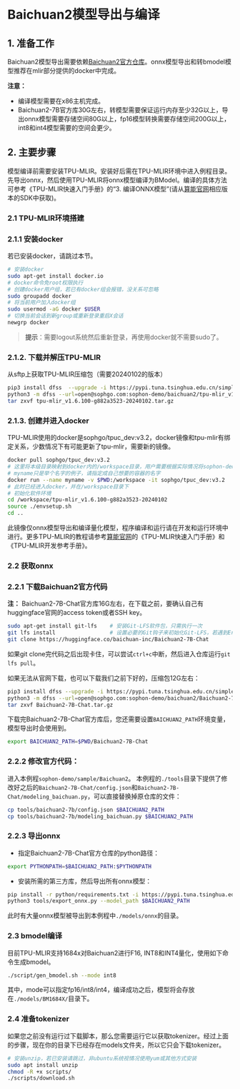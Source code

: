 # Baichuan2模型导出与编译

## 1. 准备工作

Baichuan2模型导出需要依赖[Baichuan2官方仓库](https://huggingface.co/baichuan-inc/Baichuan2-7B-Chat)。onnx模型导出和转bmodel模型推荐在mlir部分提供的docker中完成。

**注意：**

- 编译模型需要在x86主机完成。
- Baichuan2-7B官方库30G左右，转模型需要保证运行内存至少32G以上，导出onnx模型需要存储空间80G以上，fp16模型转换需要存储空间200G以上，int8和int4模型需要的空间会更少。

## 2. 主要步骤

模型编译前需要安装TPU-MLIR。安装好后需在TPU-MLIR环境中进入例程目录。先导出onnx，然后使用TPU-MLIR将onnx模型编译为BModel。编译的具体方法可参考《TPU-MLIR快速入门手册》的“3. 编译ONNX模型”(请从[算能官网](https://developer.sophgo.com/site/index/material/all/all.html)相应版本的SDK中获取)。

### 2.1 TPU-MLIR环境搭建

### 2.1.1 安装docker

若已安装docker，请跳过本节。
```bash
# 安装docker
sudo apt-get install docker.io
# docker命令免root权限执行
# 创建docker用户组，若已有docker组会报错，没关系可忽略
sudo groupadd docker
# 将当前用户加入docker组
sudo usermod -aG docker $USER
# 切换当前会话到新group或重新登录重启X会话
newgrp docker​
```
> **提示**：需要logout系统然后重新登录，再使用docker就不需要sudo了。

### 2.1.2. 下载并解压TPU-MLIR

从sftp上获取TPU-MLIR压缩包（需要20240102的版本）
```bash
pip3 install dfss  --upgrade -i https://pypi.tuna.tsinghua.edu.cn/simple
python3 -m dfss --url=open@sophgo.com:sophon-demo/baichuan2/tpu-mlir_v1.6.100-g882a3523-20240102.tar.gz
tar zxvf tpu-mlir_v1.6.100-g882a3523-20240102.tar.gz
```

### 2.1.3. 创建并进入docker

TPU-MLIR使用的docker是sophgo/tpuc_dev:v3.2，docker镜像和tpu-mlir有绑定关系，少数情况下有可能更新了tpu-mlir，需要新的镜像。
```bash
docker pull sophgo/tpuc_dev:v3.2
# 这里将本级目录映射到docker内的/workspace目录，用户需要根据实际情况将sophon-demo的目录映射到docker里面
# myname只是举个名字的例子，请指定成自己想要的容器的名字
docker run --name myname -v $PWD:/workspace -it sophgo/tpuc_dev:v3.2
# 此时已经进入docker，并在/workspace目录下
# 初始化软件环境
cd /workspace/tpu-mlir_v1.6.100-g882a3523-20240102
source ./envsetup.sh
cd ..
```
此镜像仅onnx模型导出和编译量化模型，程序编译和运行请在开发和运行环境中进行。更多TPU-MLIR的教程请参考[算能官网](https://developer.sophgo.com/site/index/material/all/all.html)的《TPU-MLIR快速入门手册》和《TPU-MLIR开发参考手册》。

### 2.2 获取onnx

### 2.2.1 下载Baichuan2官方代码

**注：** Baichuan2-7B-Chat官方库16G左右，在下载之前，要确认自己有huggingface官网的access token或者SSH key。
```bash
sudo apt-get install git-lfs    # 安装Git-LFS软件包，只需执行一次
git lfs install                 # 设置必要的Git钩子来初始化Git-LFS，若遇到Error，需要初始化到一个新的Git仓库或切换到已有的Git仓库目录中
git clone https://huggingface.co/baichuan-inc/Baichuan2-7B-Chat
```
如果git clone完代码之后出现卡住，可以尝试`ctrl+c`中断，然后进入仓库运行`git lfs pull`。

如果无法从官网下载，也可以下载我们之前下好的，压缩包12G左右：
```bash
pip3 install dfss --upgrade -i https://pypi.tuna.tsinghua.edu.cn/simple
python3 -m dfss --url=open@sophgo.com:sophon-demo/baichuan2/Baichuan2-7B-Chat.tar.gz
tar zxvf Baichuan2-7B-Chat.tar.gz
```

下载完Baichuan2-7B-Chat官方库后，您还需要设置`BAICHUAN2_PATH`环境变量，模型导出时会使用到。
```bash
export BAICHUAN2_PATH=$PWD/Baichuan2-7B-Chat
```

### 2.2.2 修改官方代码：
进入本例程`sophon-demo/sample/Baichuan2`。
本例程的`./tools`目录下提供了修改好之后的`Baichuan2-7B-Chat/config.json`和`Baichuan2-7B-Chat/modeling_baichuan.py`，可以直接替换掉原仓库的文件：
```bash
cp tools/baichuan2-7b/config.json $BAICHUAN2_PATH
cp tools/baichuan2-7b/modeling_baichuan.py $BAICHUAN2_PATH
```


### 2.2.3 导出onnx

- 指定Baichuan2-7B-Chat官方仓库的python路径：

```bash
export PYTHONPATH=$BAICHUAN2_PATH:$PYTHONPATH
```

- 安装所需的第三方库，然后导出所有onnx模型：

```bash
pip install -r python/requirements.txt -i https://pypi.tuna.tsinghua.edu.cn/simple
python3 tools/export_onnx.py --model_path $BAICHUAN2_PATH
```
此时有大量onnx模型被导出到本例程中`./models/onnx`的目录。

### 2.3 bmodel编译

目前TPU-MLIR支持1684x对Baichuan2进行F16, INT8和INT4量化，使用如下命令生成bmodel。

```bash
./script/gen_bmodel.sh --mode int8
```

其中，mode可以指定fp16/int8/int4，编译成功之后，模型将会存放在`./models/BM1684X/`目录下。

### 2.4 准备tokenizer

如果您之前没有运行过下载脚本，那么您需要运行它以获取tokenizer。经过上面的步骤，现在你的目录下已经存在models文件夹，所以它只会下载tokenizer。
```bash
# 安装unzip，若已安装请跳过，非ubuntu系统视情况使用yum或其他方式安装
sudo apt install unzip
chmod -R +x scripts/
./scripts/download.sh
```